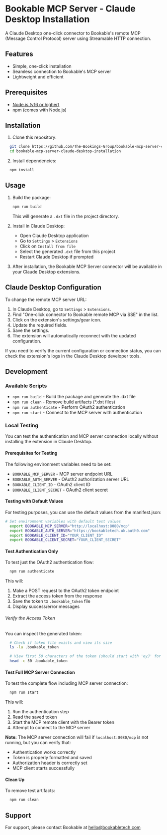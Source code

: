 # Bookable MCP Server - Claude Desktop Installation

A Claude Desktop one-click connector to Bookable's remote MCP (Message Control Protocol) server using Streamable HTTP connection.

## Features

- Simple, one-click installation
- Seamless connection to Bookable's MCP server
- Lightweight and efficient

## Prerequisites

- [Node.js (v16 or higher)](https://nodejs.org/en/download)
- npm (comes with Node.js)

## Installation

1. Clone this repository:
```bash
  git clone https://github.com/The-Bookings-Group/bookable-mcp-server-claude-desktop-installation
  cd bookable-mcp-server-claude-desktop-installation
```

2. Install dependencies:
```bash
  npm install
```

## Usage

1. Build the package:

   ```bash
   npm run build
   ```
   This will generate a `.dxt` file in the project directory.


2. Install in Claude Desktop:
   - Open Claude Desktop application
   - Go to `Settings` > `Extensions`
   - Click on `Install from file`
   - Select the generated `.dxt` file from this project
   - Restart Claude Desktop if prompted


3. After installation, the Bookable MCP Server connector will be available in your Claude Desktop extensions.

## Claude Desktop Configuration

To change the remote MCP server URL:

1. In Claude Desktop, go to `Settings` > `Extensions`.
2. Find "One-click connector to Bookable remote MCP via SSE" in the list.
3. Click on the extension's settings/gear icon.
4. Update the required fields.
5. Save the settings.
6. The extension will automatically reconnect with the updated configuration.

If you need to verify the current configuration or connection status, you can check the extension's logs in the Claude Desktop developer tools.

## Development

### Available Scripts

- `npm run build` - Build the package and generate the .dxt file
- `npm run clean` - Remove build artifacts (*.dxt files)
- `npm run authenticate` - Perform OAuth2 authentication
- `npm run start` - Connect to the MCP server with authentication

### Local Testing

You can test the authentication and MCP server connection locally without installing the extension in Claude Desktop.

#### Prerequisites for Testing

The following environment variables need to be set:
- `BOOKABLE_MCP_SERVER` - MCP server endpoint URL
- `BOOKABLE_AUTH_SERVER` - OAuth2 authorization server URL
- `BOOKABLE_CLIENT_ID` - OAuth2 client ID
- `BOOKABLE_CLIENT_SECRET` - OAuth2 client secret  

#### Testing with Default Values

For testing purposes, you can use the default values from the manifest.json:

```bash
# Set environment variables with default test values
  export BOOKABLE_MCP_SERVER="http://localhost:8080/mcp"
  export BOOKABLE_AUTH_SERVER="https://bookabletech.uk.auth0.com"
  export BOOKABLE_CLIENT_ID="YOUR_CLIENT_ID"
  export BOOKABLE_CLIENT_SECRET="YOUR_CLIENT_SECRET"
```

#### Test Authentication Only

To test just the OAuth2 authentication flow:

```bash
  npm run authenticate
```

This will:
1. Make a POST request to the OAuth2 token endpoint
2. Extract the access token from the response
3. Save the token to `.bookable_token` file
4. Display success/error messages

###### Verify the Access Token

You can inspect the generated token:

```bash
  # Check if token file exists and view its size
  ls -la .bookable_token

  # View first 50 characters of the token (should start with 'eyJ' for JWT)
  head -c 50 .bookable_token
```

#### Test Full MCP Server Connection

To test the complete flow including MCP server connection:

```bash
  npm run start
```

This will:
1. Run the authentication step
2. Read the saved token
3. Start the MCP remote client with the Bearer token
4. Attempt to connect to the MCP server

**Note:** The MCP server connection will fail if `localhost:8080/mcp` is not running, but you can verify that:
- Authentication works correctly
- Token is properly formatted and saved
- Authorization header is correctly set
- MCP client starts successfully

#### Clean Up

To remove test artifacts:

```bash
  npm run clean
```

## Support

For support, please contact Bookable at hello@bookabletech.com
